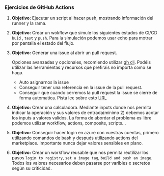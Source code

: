 
### Ejercicios de GitHub Actions

1. **Objetivo:** Ejecutar un script al hacer push, mostrando información del runner y la rama.

1. **Objetivo:** Crear un wokflow que simule los siguientes estados de CI/CD ``buid`` , ``test`` y ``push``. Para la simulación podemos usar echo para motrar por pantalla el estado del flujo.


1. **Objetivo:** Generar una issue al abrir un pull request.
    
    
    Opciones avanzadas y opcionales, recomiendo utilizar [gh cli](https://cli.github.com/). Podéis utilizar las herramientas y recursos que prefirais no importa como se haga.
    
    - Auto asignarnos la issue
    - Conseguir tener una referencia en la issue de la pull request.
    - Conseguir que cuando cerremos la pull request la issue se cierre de forma automatica. Pista lee sobre esto 
        [URL](https://docs.github.com/es/issues/tracking-your-work-with-issues/linking-a-pull-request-to-an-issue#linking-a-pull-request-to-an-issue-using-a-keyword)


1. **Objetivo:** Crear una calculadora. Mediante inputs donde nos permita indicar la operación y sus valores de entrada(mínimo 2) debemos acotar los inputs a valores validos. La forma de abordar el problema es libre podemos utilizar workflow, actions, composite, scripts...


1. **Objetivo:** Conseguir hacer login en azure con vuestras cuentas, primero utilizando comandos de bash y después utilizando actions del marketplace. Importante nunca dejar valores sensibles en plano.


1. **Objetivo:** Crear un workflow reusable que nos permita reutilizar los pasos ``login to registry``, ``set a image tag``,  ``build and push an image``. Todos los valores necesarios deben pasarse por varibles o secretos según su criticidad. 




